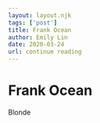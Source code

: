 ```yaml
---
layout: layout.njk 
tags: ['post']
title: Frank Ocean
author: Emily Lin
date: 2020-03-24
url: continue reading
---
```


# Frank Ocean

Blonde

















